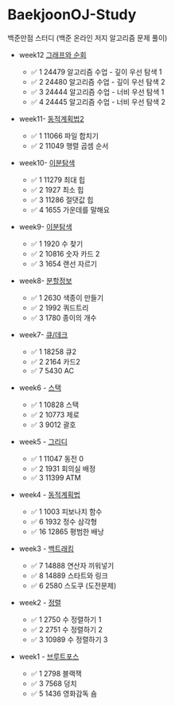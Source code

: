 # BaekjoonOJ-Study
백준만점 스터디 (백준 온라인 저지 알고리즘 문제 풀이)

+ week12 [그래프와 순회](https://www.acmicpc.net/step/24) 
  + ✅ 1    24479    알고리즘 수업 - 깊이 우선 탐색 1 
  + ✅ 2    24480    알고리즘 수업 - 깊이 우선 탐색 2
  + ✅ 3    24444    알고리즘 수업 - 너비 우선 탐색 1
  + ✅ 4    24445    알고리즘 수업 - 너비 우선 탐색 2

+ week11- [동적계획법2](https://www.acmicpc.net/step/17)
  + ✅ 1	11066	파일 합치기
  + ✅ 2	11049	행렬 곱셈 순서

+ week10- [이분탐색](https://www.acmicpc.net/step/13)
  + ✅ 1    11279     최대 힙
  + ✅ 2    1927     최소 힙 
  + ✅ 3    11286     절댓값 힙 
  + ✅ 4    1655     가운데를 말해요

+ week9- [이분탐색](https://www.acmicpc.net/step/29)
  + ✅ 1	1920	 수 찾기
  + ✅ 2	10816	 숫자 카드 2
  + ✅ 3	1654	 랜선 자르기

+ week8- [분할정보](https://www.acmicpc.net/step/20)
  + ✅ 1   2630     색종이 만들기
  + ✅ 2   1992     쿼드트리
  + ✅ 3   1780     종이의 개수

+ week7- [큐/데크](https://www.acmicpc.net/step/12)
  + ✅ 1    18258  큐2
  + ✅ 2    2164  카드2
  + ✅ 7    5430 AC

+ week6 - [스택](https://www.acmicpc.net/step/11)
  + ✅ 1    10828     스택
  + ✅ 2    10773     제로
  + ✅ 3    9012     괄호

+ week5 - [그리디](https://www.acmicpc.net/step/33)
  + ✅ 1    11047     동전 0
  + ✅ 2    1931     회의실 배정
  + ✅ 3    11399     ATM

+ week4 - [동적계획법](https://www.acmicpc.net/step/16)
  + ✅ 1    1003     피보나치 함수
  + ✅ 6    1932     정수 삼각형
  + ✅ 16    12865     평범한 배낭

+ week3 - [백트래킹](https://www.acmicpc.net/step/34)
  + ✅ 7    14888     연산자 끼워넣기
  + ✅ 8    14889     스타트와 링크
  + ✅ 6    2580      스도쿠 (도전문제)

+ week2 - [정렬](https://www.acmicpc.net/step/9)
  + ✅ 1    2750    수 정렬하기 1
  + ✅ 2    2751    수 정렬하기 2
  + ✅ 3    10989    수 정렬하기 3

+ week1 - [브루트포스](https://www.acmicpc.net/step/22)
  + ✅ 1    2798    블랙잭
  + ✅ 3    7568    덩치
  + ✅ 5    1436    영화감독 숌